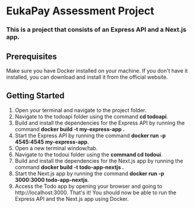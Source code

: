 # EukaPay Assessment Project
### This is a project that consists of an Express API and a Next.js app.

## Prerequisites
Make sure you have Docker installed on your machine. If you don't have it installed, you can download and install it from the official website.

## Getting Started
1. Open your terminal and navigate to the project folder.
2. Navigate to the todoapi folder using the command __cd todoapi__.
3. Build and install the dependencies for the Express API by running the command __docker build -t my-express-app .__
4. Start the Express API by running the command __docker run -p 4545:4545 my-express-app__.
5. Open a new terminal window/tab.
6. Navigate to the todoui folder using the __command cd todoui__.
7. Build and install the dependencies for the Next.js app by running the command __docker build -t todo-app-nextjs .__
8. Start the Next.js app by running the command __docker run -p 3000:3000 todo-app-nextjs__.
9. Access the Todo app by opening your browser and going to http://localhost:3000.
That's it! You should now be able to run the Express API and the Next.js app using Docker.
